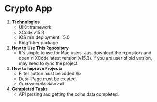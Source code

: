 <h1>Crypto App</h1>

<ol>
  <li><strong>Technologies</strong>
    <ul>
      <li> UIKit framework</li>
      <li> XCode v15.3 </li>
      <li> iOS min deployment: 15.0</li>
      <li> Kingfisher package</li>
    </ul>
  </li>

  <li><strong>How to Use This Repository</strong>
    <ul>
      <li> It's simple to use for Mac users. Just download the repository and open in XCode latest version (v15.3). If you are user of old version, may need to sync the project.</li>
    </ul>
  </li>

  <li><strong>How to Improve Projects</strong>
    <ul>
      <li> Filter button must be added./li>
      <li> Detail Page must be created.</li>
      <li> Custom table view cell.</li>
    </ul>
  </li>

  <li><strong>Completed Tasks</strong>
    <ul>
      <li> API parsing and getting the coins data completed. </li>
    </ul>
  </li>
</ol>


